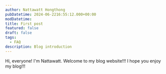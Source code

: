 ```yaml
---
author: Nattawatt Hongthong
pubDatetime: 2024-06-2216:55:12.000+00:00
modDatetime:
title: First post
featured: false
draft: false
tags:
  - FAQ
description: Blog introduction
---
```

Hi, everyone!
I'm Nattawatt. Welcome to my blog website!!!
I hope you enjoy my blog!!!